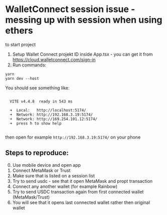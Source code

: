 # WalletConnect session issue - messing up with session when using ethers

to start project

1. Setup Wallet Connect projekt ID inside App.tsx - you can get it from https://cloud.walletconnect.com/sign-in
2. Run commands:

```
yarn
yarn dev --host
```

You should see something like:

```

  VITE v4.4.8  ready in 543 ms

  ➜  Local:   http://localhost:5174/
  ➜  Network: http://192.168.3.19:5174/
  ➜  Network: http://169.254.101.12:5174/
  ➜  press h to show help


```

then open for example `http://192.168.3.19:5174/` on your phone

## Steps to reproduce:

0. Use mobile device and open app
1. Connect MetaMask or Trust
2. Make sure that is listed on a session list
3. Try to send usdc - see that it open MetaMask and propt transaction
4. Connect any another wallet (for example Rainbow)
5. Try to send USDC transaction again from first connected wallet (MetaMask/Trust)
6. You will see that it opens last connected wallet rather then original wallet
